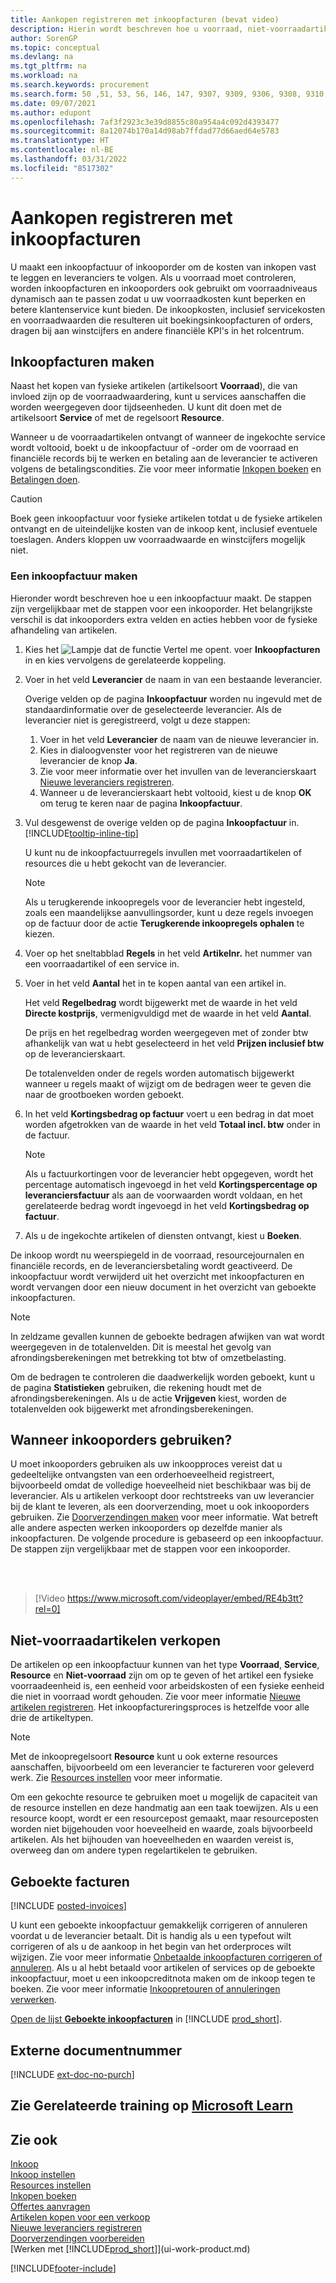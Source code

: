 ```yaml
---
title: Aankopen registreren met inkoopfacturen (bevat video)
description: Hierin wordt beschreven hoe u voorraad, niet-voorraadartikelen of resources inkoopt door inkoopfacturen of inkooporders te maken en te boeken.
author: SorenGP
ms.topic: conceptual
ms.devlang: na
ms.tgt_pltfrm: na
ms.workload: na
ms.search.keywords: procurement
ms.search.form: 50 ,51, 53, 56, 146, 147, 9307, 9309, 9306, 9308, 9310
ms.date: 09/07/2021
ms.author: edupont
ms.openlocfilehash: 7af3f2923c3e39d8855c80a954a4c092d4393477
ms.sourcegitcommit: 8a12074b170a14d98ab7ffdad77d66aed64e5783
ms.translationtype: HT
ms.contentlocale: nl-BE
ms.lasthandoff: 03/31/2022
ms.locfileid: "8517302"
---
```

# <a name="record-purchases-with-purchase-invoices"></a>Aankopen registreren met inkoopfacturen

U maakt een inkoopfactuur of inkooporder om de kosten van inkopen vast te leggen en leveranciers te volgen. Als u voorraad moet controleren, worden inkoopfacturen en inkooporders ook gebruikt om voorraadniveaus dynamisch aan te passen zodat u uw voorraadkosten kunt beperken en betere klantenservice kunt bieden. De inkoopkosten, inclusief servicekosten en voorraadwaarden die resulteren uit boekingsinkoopfacturen of orders, dragen bij aan winstcijfers en andere financiële KPI's in het rolcentrum.

## <a name="create-purchase-invoices"></a>Inkoopfacturen maken

Naast het kopen van fysieke artikelen (artikelsoort **Voorraad**), die van invloed zijn op de voorraadwaardering, kunt u services aanschaffen die worden weergegeven door tijdseenheden. U kunt dit doen met de artikelsoort **Service** of met de regelsoort **Resource**.

Wanneer u de voorraadartikelen ontvangt of wanneer de ingekochte service wordt voltooid, boekt u de inkoopfactuur of -order om de voorraad en financiële records bij te werken en betaling aan de leverancier te activeren volgens de betalingscondities. Zie voor meer informatie [Inkopen boeken](ui-post-purchases.md) en [Betalingen doen](payables-make-payments.md).

> [!CAUTION]  
> Boek geen inkoopfactuur voor fysieke artikelen totdat u de fysieke artikelen ontvangt en de uiteindelijke kosten van de inkoop kent, inclusief eventuele toeslagen. Anders kloppen uw voorraadwaarde en winstcijfers mogelijk niet.

### <a name="to-create-a-purchase-invoice"></a>Een inkoopfactuur maken

Hieronder wordt beschreven hoe u een inkoopfactuur maakt. De stappen zijn vergelijkbaar met de stappen voor een inkooporder. Het belangrijkste verschil is dat inkooporders extra velden en acties hebben voor de fysieke afhandeling van artikelen.

1. Kies het ![Lampje dat de functie Vertel me opent.](media/ui-search/search_small.png "Vertel me wat u wilt doen") voer **Inkoopfacturen** in en kies vervolgens de gerelateerde koppeling.  
2. Voer in het veld **Leverancier** de naam in van een bestaande leverancier.

    Overige velden op de pagina **Inkoopfactuur** worden nu ingevuld met de standaardinformatie over de geselecteerde leverancier. Als de leverancier niet is geregistreerd, volgt u deze stappen:

    1. Voer in het veld **Leverancier** de naam van de nieuwe leverancier in.
    2. Kies in dialoogvenster voor het registreren van de nieuwe leverancier de knop **Ja**.
    3. Zie voor meer informatie over het invullen van de leverancierskaart [Nieuwe leveranciers registreren](purchasing-how-register-new-vendors.md).  
    4. Wanneer u de leverancierskaart hebt voltooid, kiest u de knop **OK** om terug te keren naar de pagina **Inkoopfactuur**.

3. Vul desgewenst de overige velden op de pagina **Inkoopfactuur** in. [!INCLUDE[tooltip-inline-tip](includes/tooltip-inline-tip_md.md)]

    U kunt nu de inkoopfactuurregels invullen met voorraadartikelen of resources die u hebt gekocht van de leverancier.

    > [!NOTE]  
    > Als u terugkerende inkoopregels voor de leverancier hebt ingesteld, zoals een maandelijkse aanvullingsorder, kunt u deze regels invoegen op de factuur door de actie **Terugkerende inkoopregels ophalen** te kiezen.
4. Voer op het sneltabblad **Regels** in het veld **Artikelnr.** het nummer van een voorraadartikel of een service in.
5. Voer in het veld **Aantal** het in te kopen aantal van een artikel in.

    Het veld **Regelbedrag** wordt bijgewerkt met de waarde in het veld **Directe kostprijs**, vermenigvuldigd met de waarde in het veld **Aantal**.

    De prijs en het regelbedrag worden weergegeven met of zonder btw afhankelijk van wat u hebt geselecteerd in het veld **Prijzen inclusief btw** op de leverancierskaart.

    De totalenvelden onder de regels worden automatisch bijgewerkt wanneer u regels maakt of wijzigt om de bedragen weer te geven die naar de grootboeken worden geboekt.

6. In het veld **Kortingsbedrag op factuur** voert u een bedrag in dat moet worden afgetrokken van de waarde in het veld **Totaal incl. btw** onder in de factuur.

    > [!NOTE]  
    > Als u factuurkortingen voor de leverancier hebt opgegeven, wordt het percentage automatisch ingevoegd in het veld **Kortingspercentage op leveranciersfactuur** als aan de voorwaarden wordt voldaan, en het gerelateerde bedrag wordt ingevoegd in het veld **Kortingsbedrag op factuur**.
7. Als u de ingekochte artikelen of diensten ontvangt, kiest u **Boeken**.

De inkoop wordt nu weerspiegeld in de voorraad, resourcejournalen en financiële records, en de leveranciersbetaling wordt geactiveerd. De inkoopfactuur wordt verwijderd uit het overzicht met inkoopfacturen en wordt vervangen door een nieuw document in het overzicht van geboekte inkoopfacturen.  

> [!NOTE]
> In zeldzame gevallen kunnen de geboekte bedragen afwijken van wat wordt weergegeven in de totalenvelden. Dit is meestal het gevolg van afrondingsberekeningen met betrekking tot btw of omzetbelasting.
>
> Om de bedragen te controleren die daadwerkelijk worden geboekt, kunt u de pagina **Statistieken** gebruiken, die rekening houdt met de afrondingsberekeningen. Als u de actie **Vrijgeven** kiest, worden de totalenvelden ook bijgewerkt met afrondingsberekeningen.

## <a name="when-to-use-purchase-orders"></a>Wanneer inkooporders gebruiken?

U moet inkooporders gebruiken als uw inkoopproces vereist dat u gedeeltelijke ontvangsten van een orderhoeveelheid registreert, bijvoorbeeld omdat de volledige hoeveelheid niet beschikbaar was bij de leverancier. Als u artikelen verkoopt door rechtstreeks van uw leverancier bij de klant te leveren, als een doorverzending, moet u ook inkooporders gebruiken. Zie [Doorverzendingen maken](sales-how-drop-shipment.md) voor meer informatie. Wat betreft alle andere aspecten werken inkooporders op dezelfde manier als inkoopfacturen. De volgende procedure is gebaseerd op een inkoopfactuur. De stappen zijn vergelijkbaar met de stappen voor een inkooporder.

<br><br>

> [!Video https://www.microsoft.com/videoplayer/embed/RE4b3tt?rel=0]

## <a name="selling-non-inventory-items"></a>Niet-voorraadartikelen verkopen

De artikelen op een inkoopfactuur kunnen van het type **Voorraad**, **Service**, **Resource** en **Niet-voorraad** zijn om op te geven of het artikel een fysieke voorraadeenheid is, een eenheid voor arbeidskosten of een fysieke eenheid die niet in voorraad wordt gehouden. Zie voor meer informatie [Nieuwe artikelen registreren](inventory-how-register-new-items.md). Het inkoopfactureringsproces is hetzelfde voor alle drie de artikeltypen.

> [!NOTE]
> Met de inkoopregelsoort **Resource** kunt u ook externe resources aanschaffen, bijvoorbeeld om een leverancier te factureren voor geleverd werk. Zie [Resources instellen](projects-how-setup-resources.md) voor meer informatie.
>
> Om een gekochte resource te gebruiken moet u mogelijk de capaciteit van de resource instellen en deze handmatig aan een taak toewijzen. Als u een resource koopt, wordt er een resourcepost gemaakt, maar resourceposten worden niet bijgehouden voor hoeveelheid en waarde, zoals bijvoorbeeld artikelen. Als het bijhouden van hoeveelheden en waarden vereist is, overweeg dan om andere typen regelartikelen te gebruiken.

## <a name="posted-invoices"></a>Geboekte facturen

[!INCLUDE [posted-invoices](includes/posted-invoices.md)]

U kunt een geboekte inkoopfactuur gemakkelijk corrigeren of annuleren voordat u de leverancier betaalt. Dit is handig als u een typefout wilt corrigeren of als u de aankoop in het begin van het orderproces wilt wijzigen. Zie voor meer informatie [Onbetaalde inkoopfacturen corrigeren of annuleren](purchasing-how-correct-cancel-unpaid-purchase-invoices.md). Als u al hebt betaald voor artikelen of services op de geboekte inkoopfactuur, moet u een inkoopcreditnota maken om de inkoop tegen te boeken. Zie voor meer informatie [Inkoopretouren of annuleringen verwerken](purchasing-how-process-purchase-returns-cancellations.md).

[Open de lijst **Geboekte inkoopfacturen**](https://businesscentral.dynamics.com/?page=146) in [!INCLUDE [prod_short](includes/prod_short.md)].

## <a name="external-document-number"></a>Externe documentnummer

[!INCLUDE [ext-doc-no-purch](includes/ext-doc-no-purch.md)]

## <a name="see-related-training-at-microsoft-learn"></a>Zie Gerelateerde training op [Microsoft Learn](/learn/modules/processing-invoices-dynamics-365-business-central/index)

## <a name="see-also"></a>Zie ook

[Inkoop](purchasing-manage-purchasing.md)  
[Inkoop instellen](purchasing-setup-purchasing.md)  
[Resources instellen](projects-how-setup-resources.md)  
[Inkopen boeken](ui-post-purchases.md)  
[Offertes aanvragen](purchasing-how-request-quotes.md)  
[Artikelen kopen voor een verkoop](purchasing-how-purchase-products-sale.md)  
[Nieuwe leveranciers registreren](purchasing-how-register-new-vendors.md)  
[Doorverzendingen voorbereiden](sales-how-drop-shipment.md)  
[Werken met [!INCLUDE[prod_short](includes/prod_short.md)]](ui-work-product.md)


[!INCLUDE[footer-include](includes/footer-banner.md)]